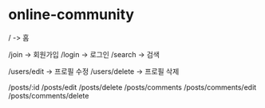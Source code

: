 # online-community

/ -> 홈

/join -> 회원가입
/login -> 로그인
/search -> 검색

/users/edit -> 프로필 수정
/users/delete -> 프로필 삭제

/posts/:id
/posts/edit
/posts/delete
/posts/comments
/posts/comments/edit
/posts/comments/delete
